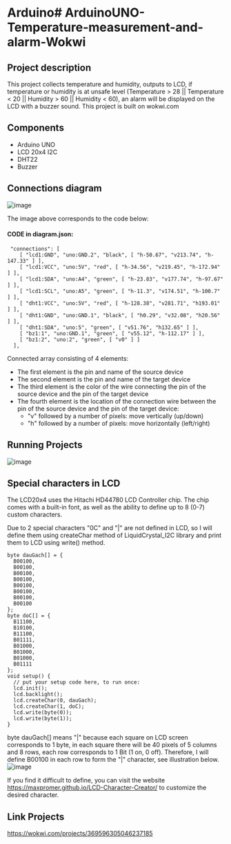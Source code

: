 # Arduino# ArduinoUNO-Temperature-measurement-and-alarm-Wokwi
## Project description
This project collects temperature and humidity, outputs to LCD, if temperature or humidity is at unsafe level (Temperature > 28 || Temperature < 20 || Humidity > 60 || Humidity < 60), an alarm will be displayed on the LCD with a buzzer sound. This project is built on wokwi.com
## Components
- Arduino UNO
- LCD 20x4 I2C
- DHT22
- Buzzer

## Connections diagram
![image](https://github.com/PDrole/Arduino/assets/135306841/cae3e552-a5c8-492d-bb1d-68eea318222f)

The image above corresponds to the code below:
#### CODE in diagram.json:
```
 "connections": [
    [ "lcd1:GND", "uno:GND.2", "black", [ "h-50.67", "v213.74", "h-147.33" ] ],
    [ "lcd1:VCC", "uno:5V", "red", [ "h-34.56", "v219.45", "h-172.94" ] ],
    [ "lcd1:SDA", "uno:A4", "green", [ "h-23.83", "v177.74", "h-97.67" ] ],
    [ "lcd1:SCL", "uno:A5", "green", [ "h-11.3", "v174.51", "h-100.7" ] ],
    [ "dht1:VCC", "uno:5V", "red", [ "h-128.38", "v281.71", "h193.01" ] ],
    [ "dht1:GND", "uno:GND.1", "black", [ "h0.29", "v32.08", "h20.56" ] ],
    [ "dht1:SDA", "uno:5", "green", [ "v51.76", "h132.65" ] ],
    [ "bz1:1", "uno:GND.1", "green", [ "v55.12", "h-112.17" ] ],
    [ "bz1:2", "uno:2", "green", [ "v0" ] ]
  ],
```
Connected array consisting of 4 elements:
- The first element is the pin and name of the source device
- The second element is the pin and name of the target device
- The third element is the color of the wire connecting the pin of the source device and the pin of the target device
- The fourth element is the location of the connection wire between the pin of the source device and the pin of the target device:
    * "v" followed by a number of pixels: move vertically (up/down)
    * "h" followed by a number of pixels: move horizontally (left/right)

## Running Projects
![image](https://github.com/PDrole/Arduino/assets/135306841/d19ddd48-cca8-4d94-bb7e-16077a5f7c5c)
## Special characters in LCD
The LCD20x4 uses the Hitachi HD44780 LCD Controller chip. The chip comes with a built-in font, as well as the ability to define up to 8 (0-7) custom characters.

Due to 2 special characters "0C" and "|" are not defined in LCD, so I will define them using createChar method of LiquidCrystal_I2C library and print them to LCD using write() method.
```
byte dauGach[] = {
  B00100,
  B00100,
  B00100,
  B00100,
  B00100,
  B00100,
  B00100,
  B00100
};
byte doC[] = {
  B11100,
  B10100,
  B11100,
  B01111,
  B01000,
  B01000,
  B01000,
  B01111
};
void setup() {
  // put your setup code here, to run once:
  lcd.init();
  lcd.backlight();
  lcd.createChar(0, dauGach);
  lcd.createChar(1, doC);
  lcd.write(byte(0));
  lcd.write(byte(1));
}
```
byte dauGach[] means "|" because each square on LCD screen corresponds to 1 byte, in each square there will be 40 pixels of 5 columns and 8 rows, each row corresponds to 1 Bit (1 on, 0 off). Therefore, I will define B00100 in each row to form the "|" character, see illustration below.
![image](https://github.com/PDrole/Arduino/assets/135306841/86137e6a-df87-4cd0-abc1-9597b8c0d46f)

If you find it difficult to define, you can visit the website https://maxpromer.github.io/LCD-Character-Creator/ to customize the desired character.
## Link Projects
https://wokwi.com/projects/369596305046237185
